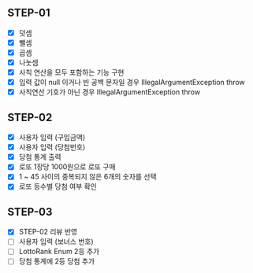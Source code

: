 ## STEP-01

* [X] 덧셈
* [X] 뺄셈
* [X] 곱셈
* [X] 나눗셈
* [X] 사칙 연산을 모두 포함하는 기능 구현
* [X] 입력 값이 null 이거나 빈 공백 문자일 경우 IllegalArgumentException throw
* [X] 사칙연산 기호가 아닌 경우 IllegalArgumentException throw

## STEP-02

* [X] 사용자 입력 (구입금액)
* [X] 사용자 입력 (당첨번호)
* [X] 당첨 통계 출력
* [X] 로또 1장당 1000원으로 로또 구매
* [X] 1 ~ 45 사이의 중복되지 않은 6개의 숫자를 선택
* [X] 로또 등수별 당첨 여부 확인

## STEP-03

* [X] STEP-02 리뷰 반영
* [ ] 사용자 입력 (보너스 번호)
* [ ] LottoRank Enum 2등 추가
* [ ] 당첨 통계에 2등 당첨 추가
